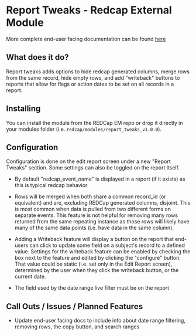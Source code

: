 # Report Tweaks - Redcap External Module

More complete end-user facing documentation can be found [here](https://aanunez.io/docs/report-tweaks/)

## What does it do?

Report tweaks adds options to hide redcap generated columns, merge rows from the same record, hide empty rows, and add "writeback" buttons to reports that allow for flags or action dates to be set on all records in a report. 

## Installing

You can install the module from the REDCap EM repo or drop it directly in your modules folder (i.e. `redcap/modules/report_tweaks_v1.0.0`).

## Configuration

Configuration is done on the edit report screen under a new "Report Tweaks" section. Some settings can also be toggled on the report itself.

* By default "redcap_event_name" is displayed in a report (if it exists) as this is typical redcap behavior

* Rows will be merged when both share a common record_id (or equivalent) and are, excluding REDCap generated columns, disjoint. This is most common when data is pulled from two different forms on separate events. This feature is not helpful for removing many rows returned from the same repeating instance as those rows will likely have many of the same data points (i.e. have data in the same column).

* Adding a Writeback feature will display a button on the report that end-users can click to update some field on a subject's record to a defined value. Settings for the writeback feature can be enabled by checking the box next to the feature and edited by clicking the "configure" button. That value could be static (i.e. set only in the Edit Report screen), determined by the user when they click the writeback button, or the current date.

* The field used by the date range live filter must be on the report

## Call Outs / Issues / Planned Features

*  Update end-user facing docs to include info about date range filtering, removing rows, the copy button, and search ranges